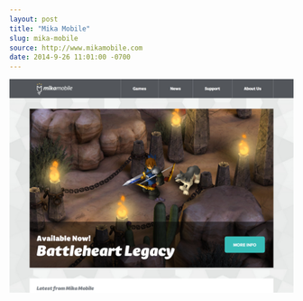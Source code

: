 ```yaml
---
layout: post 
title: "Mika Mobile"
slug: mika-mobile
source: http://www.mikamobile.com
date: 2014-9-26 11:01:00 -0700
---
```


<img src="/screenshots/mika-mobile.jpg">
